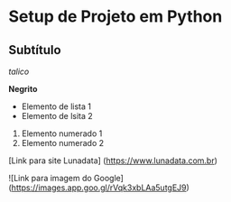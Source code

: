 # Setup de Projeto em Python

## Subtítulo

*talico*

**Negrito**

- Elemento de lista 1
- Elemento de lsita 2

1) Elemento numerado 1
2) Elemento numerado 2

[Link para site Lunadata] (https://www.lunadata.com.br)

![Link para imagem do Google] (https://images.app.goo.gl/rVqk3xbLAa5utgEJ9)